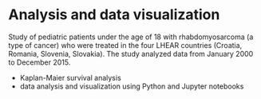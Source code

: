 # Analysis and data visualization 
Study of pediatric patients under the age of 18 with rhabdomyosarcoma (a type of cancer) who were treated in the four 
LHEAR countries (Croatia, Romania, Slovenia, Slovakia). The study analyzed data from January 2000 to December 2015.

* Kaplan-Maier survival analysis 
* data analysis and visualization using Python and Jupyter notebooks
